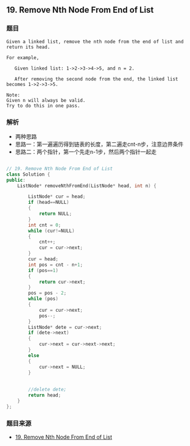 ## 19. Remove Nth Node From End of List

### 题目

```
Given a linked list, remove the nth node from the end of list and return its head.

For example,

   Given linked list: 1->2->3->4->5, and n = 2.

   After removing the second node from the end, the linked list becomes 1->2->3->5.

Note:
Given n will always be valid.
Try to do this in one pass. 
```

### 解析

- 两种思路
- 思路一：第一遍遍历得到链表的长度，第二遍走cnt-n步，注意边界条件
- 思路二：两个指针，第一个先走n-1步，然后两个指针一起走

```C++

// 19. Remove Nth Node From End of List
class Solution {
public:
	ListNode* removeNthFromEnd(ListNode* head, int n) {

		ListNode* cur = head;
		if (head==NULL)
		{
			return NULL;
		}
		int cnt = 0;
		while (cur!=NULL)
		{
			cnt++;
			cur = cur->next;
		}
		cur = head;
		int pos = cnt - n+1;
		if (pos==1)
		{
			return cur->next;
		}
		pos = pos - 2;
		while (pos)
		{
			cur = cur->next;
			pos--;
		}
		ListNode* dete = cur->next;
		if (dete->next)
		{
			cur->next = cur->next->next;
		}
		else
		{
			cur->next = NULL;
		}
		
		
		//delete dete;
		return head;
	}
};
```

### 题目来源

- [19. Remove Nth Node From End of List](https://leetcode.com/problems/remove-nth-node-from-end-of-list/solution/)
